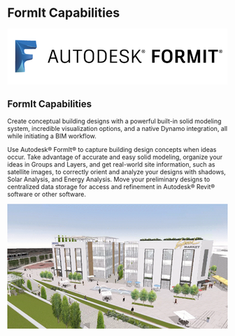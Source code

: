 # FormIt Capabilities

![](../.gitbook/assets/b5030b43-df24-4259-ad6a-94bcad61bc78.png)

## FormIt Capabilities

Create conceptual building designs with a powerful built-in solid modeling system, incredible visualization options, and a native Dynamo integration, all while initiating a BIM workflow.

Use Autodesk® FormIt® to capture building design concepts when ideas occur. Take advantage of accurate and easy solid modeling, organize your ideas in Groups and Layers, and get real-world site information, such as satellite images, to correctly orient and analyze your designs with shadows, Solar Analysis, and Energy Analysis. Move your preliminary designs to centralized data storage for access and refinement in Autodesk® Revit® software or other software.

![](../.gitbook/assets/formit-capabilities.png)
